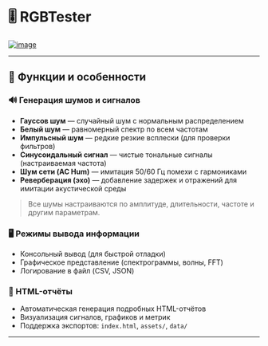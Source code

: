 # 🎚️ RGBTester

<a href="https://imgbb.com/"><img src="https://i.ibb.co/bgndV4YR/image.png" alt="image" border="0"></a>

---

## 🚀 Функции и особенности

### 🔊 Генерация шумов и сигналов
- **Гауссов шум** — случайный шум с нормальным распределением
- **Белый шум** — равномерный спектр по всем частотам
- **Импульсный шум** — редкие резкие всплески (для проверки фильтров)
- **Синусоидальный сигнал** — чистые тональные сигналы (настраиваемая частота)
- **Шум сети (AC Hum)** — имитация 50/60 Гц помехи с гармониками
- **Реверберация (эхо)** — добавление задержек и отражений для имитации акустической среды

> Все шумы настраиваются по амплитуде, длительности, частоте и другим параметрам.

### 🖥️ Режимы вывода информации
- Консольный вывод (для быстрой отладки)
- Графическое представление (спектрограммы, волны, FFT)
- Логирование в файл (CSV, JSON)

### 📄 HTML-отчёты
- Автоматическая генерация подробных HTML-отчётов
- Визуализация сигналов, графиков и метрик
- Поддержка экспортов: `index.html`, `assets/`, `data/`

---

